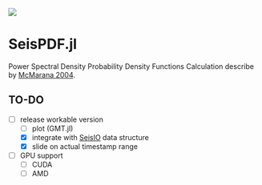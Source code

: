 [![][action-img]][action-url]

# SeisPDF.jl
Power Spectral Density Probability Density Functions Calculation
describe by [McMarana 2004](https://pubs.usgs.gov/of/2005/1438/).

## TO-DO
- [ ] release workable version
    - [ ] plot (GMT.jl)
    - [x] integrate with [SeisIO](https://github.com/jpjones76/SeisIO.jl) data structure
    - [x] slide on actual timestamp range
- [ ] GPU support
    - [ ] CUDA
    - [ ] AMD

<!-- URLS -->
[action-img]: https://github.com/Cuda-Chen/SeisPDF.jl/workflows/CI/badge.svg
[action-url]: https://github.com/Cuda-Chen/SeisPDF.jl/actions
